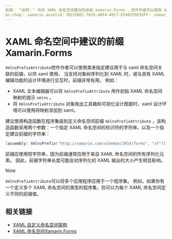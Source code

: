 ```yaml
---
标题： "说明：" 中的 XAML 命名空间建议的前缀 Xamarin.Forms ，控件作者可以使用 XmlnsPrefixAttribute 类来指定与 xaml 命名空间关联的建议前缀（适用于 xaml 用法）。
ms-chap： xamarin assetid：7B315BEC-7A35-48F4-A9C7-EF40255E95FF： xamarin 窗体作者： davidbritch： dabritch ms. 日期：02/28/2019 非 loc： [ Xamarin.Forms ， Xamarin.Essentials ]
---
```


# <a name="xaml-namespace-recommended-prefixes-in-xamarinforms"></a>XAML 命名空间中建议的前缀Xamarin.Forms

`XmlnsPrefixAttribute`控件作者可以使用类来指定建议用于与 xaml 命名空间关联的前缀，以供 xaml 使用。 当支持对象树序列化到 XAML 时，或与具有 XAML 编辑功能的设计环境进行交互时，前缀非常有用。 例如：

- XAML 文本编辑器可以将 `XmlnsPrefixAttribute` 用作初始 XAML 命名空间映射的提示 `xmlns` 。
- 将 `XmlnsPrefixAttribute` 对象拖出工具箱和可视化设计图面时，xaml 设计环境可以使用将映射添加到 xaml。

建议使用构造函数在程序集级别定义命名空间前缀 `XmlnsPrefixAttribute` ，该构造函数采用两个参数：一个指定 XAML 命名空间的标识符的字符串，以及一个指定建议前缀的字符串：

```csharp
[assembly: XmlnsPrefix("http://xamarin.com/schemas/2014/forms", "xf")]
```

前缀应使用短字符串，因为前缀通常应用于来自 XAML 命名空间的所有序列化元素。 因此，前缀字符串长度可能会对序列化的 XAML 输出的大小产生明显影响。

> [!NOTE]
> `XmlnsPrefixAttribute`可以将多个应用程序应用于一个程序集。 例如，如果你有一个定义多个 XAML 命名空间的类型的程序集，则可以为每个 XAML 命名空间定义不同的前缀值。

## <a name="related-links"></a>相关链接

- [XAML 自定义命名空间架构](custom-namespace-schemas.md)
- [XAML 命名空间Xamarin.Forms](namespaces.md)
